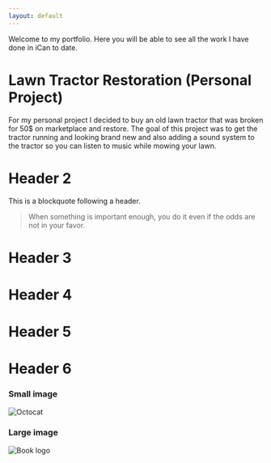 ```yaml
---
layout: default
---
```



Welcome to my portfolio. Here you will be able to see all the work I have done in iCan to date.

# Lawn Tractor Restoration (Personal Project)

For my personal project I decided to buy an old lawn tractor that was broken for 50$ on marketplace and restore. The goal of this project was to get the tractor running and looking brand new and also adding a sound system to the tractor so you can listen to music while mowing your lawn. 

# Header 2

This is a blockquote following a header.
>
> When something is important enough, you do it even if the odds are not in your favor.

# Header 3



# Header 4



# Header 5



# Header 6



### Small image

![Octocat](https://github.githubassets.com/images/icons/emoji/octocat.png)

### Large image

![Book logo](https://github.com/hockeynigh/hockeynigh.github.io/blob/main/assets/images/HRHS%20AGENDA%20COVER%20PAGE%20GOOD%20COPY.png)


